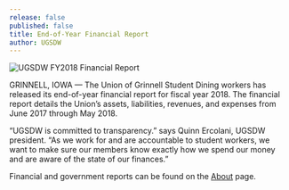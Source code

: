 ```yaml
---
release: false
published: false
title: End-of-Year Financial Report
author: UGSDW
---
```


![UGSDW FY2018 Financial Report]({{site.baseurl}}/assets/news/cover.png)

GRINNELL, IOWA — The Union of Grinnell Student Dining workers has released its end-of-year financial report for fiscal year 2018. The financial report details the Union’s assets, liabilities, revenues, and expenses from June 2017 through May 2018.

“UGSDW is committed to transparency.” says Quinn Ercolani, UGSDW president. “As we work for and are accountable to student workers, we want to make sure our members know exactly how we spend our money and are aware of the state of our finances.”

Financial and government reports can be found on the [About](/about/) page.

